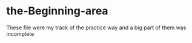 # the-Beginning-area
These file were my track of the practice way and a big part of them was incomplete 

